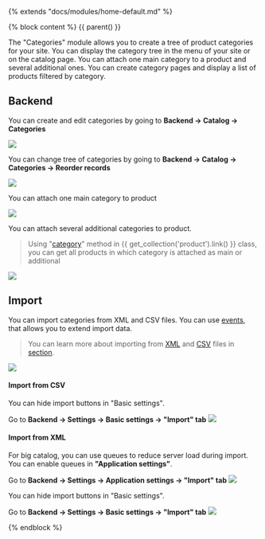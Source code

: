 {% extends "docs/modules/home-default.md" %}

{% block content %}
{{ parent() }}

The "Categories" module allows you to create a tree of product categories for your site.
You can display the category tree in the menu of your site or on the catalog page.
You can attach one main category to a product and several additional ones.
You can create category pages and display a list of products filtered by category.

## Backend

You can create and edit categories by going to **Backend -> Catalog -> Categories**

![](./../../assets/images/backend-category-1.png)

You can change tree of categories by going to **Backend -> Catalog -> Categories -> Reorder records**

![](./../../assets/images/backend-category-5.png)

You can attach one main category to product

![](./../../assets/images/backend-category-2.png)

You can attach several additional categories to product.

> Using "[category](modules/product/collection/collection.md#categoryicategoryid-bwithchildren-false)" method in {{ get_collection('product').link() }} class,
you can get all products in which category is attached as main or additional

![](./../../assets/images/backend-category-3.png)

## Import

You can import categories from XML and CSV files.
You can use [events](modules/category/event/event#event-list-category), that allows you to extend import data.
 
> You can learn more about importing from [XML](import/import-from-xml/home.md#import-from-xml) and [CSV](import/import-from-csv/home.md#import-from-csv) files in [section](import/import-from-xml/home.md#import-from-xml).

![](./../../assets/images/backend-category-4.png)

#### Import from CSV

You can hide import buttons in "Basic settings".

Go to **Backend -> Settings -> Basic settings -> "Import" tab**
![](./../../assets/images/import-from-csv-settings-3.png)

#### Import from XML

For big catalog, you can use queues to reduce server load during import.
You can enable queues in **"Application settings"**.

Go to **Backend -> Settings -> Application settings -> "Import" tab**
![](./../../assets/images/import-from-xml-settings-8.png)

You can hide import buttons in "Basic settings".

Go to **Backend -> Settings -> Basic settings -> "Import" tab**
![](./../../assets/images/import-from-xml-settings-9.png)

{% endblock %}
